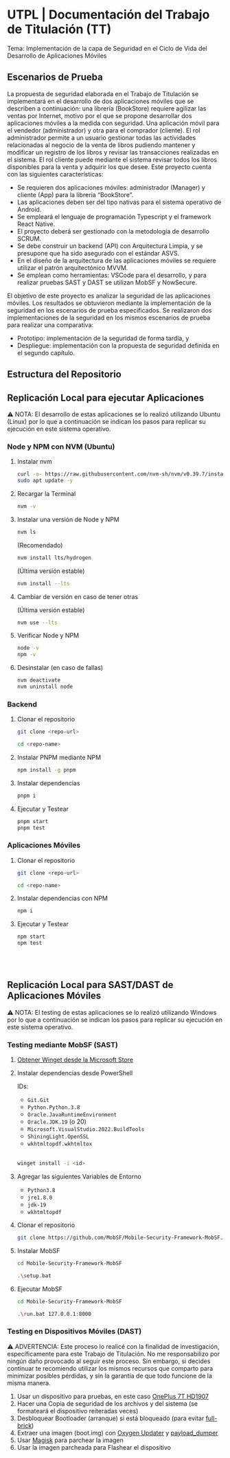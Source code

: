 # UTPL | Documentación del Trabajo de Titulación (TT)

Tema: Implementación de la capa de Seguridad en el Ciclo de Vida del Desarrollo de Aplicaciones Móviles

## Escenarios de Prueba

La propuesta de seguridad elaborada en el Trabajo de Titulación se implementará en el desarrollo de dos aplicaciones móviles que se describen a continuación: una librería (BookStore) requiere agilizar las ventas por Internet, motivo por el que se propone desarrollar dos aplicaciones móviles a la medida con seguridad. Una aplicación móvil para el vendedor (administrador) y otra para el comprador (cliente). El rol administrador permite a un usuario gestionar todas las actividades relacionadas al negocio de la venta de libros pudiendo mantener y modificar un registro de los libros y revisar las transacciones realizadas en el sistema. El rol cliente puede mediante el sistema revisar todos los libros disponibles para la venta y adquirir los que desee. Este proyecto cuenta con las siguientes características: 

- Se requieren dos aplicaciones móviles: administrador (Manager) y cliente (App) para la librería “BookStore”.
- Las aplicaciones deben ser del tipo nativas para el sistema operativo de Android.
- Se empleará el lenguaje de programación Typescript y el framework React Native.
- El proyecto deberá ser gestionado con la metodología de desarrollo SCRUM.
- Se debe construir un backend (API) con Arquitectura Limpia, y se presupone que ha sido asegurado con el estándar ASVS.
- En el diseño de la arquitectura de las aplicaciones móviles se requiere utilizar el patrón arquitectónico MVVM.
- Se emplean como herramientas: VSCode para el desarrollo, y para realizar pruebas SAST y DAST se utilizan MobSF y NowSecure.

El objetivo de este proyecto es analizar la seguridad de las aplicaciones móviles. Los resultados se obtuvieron mediante la implementación de la seguridad en los escenarios de prueba especificados. Se realizaron dos implementaciones de la seguridad en los mismos escenarios de prueba para realizar una comparativa: 

- Prototipo: implementación de la seguridad de forma tardía, y
- Despliegue: implementación con la propuesta de seguridad definida en el segundo capítulo.

## Estructura del Repositorio

## Replicación Local para ejecutar Aplicaciones

⚠ NOTA: El desarrollo de estas aplicaciones se lo realizó utilizando Ubuntu (Linux) por lo que a continuación se indican los pasos para replicar su ejecución en este sistema operativo.

### Node y NPM con NVM (Ubuntu)

1. Instalar nvm

    ```bash
    curl -o- https://raw.githubusercontent.com/nvm-sh/nvm/v0.39.7/install.sh | bash
    sudo apt update -y
    ```

1. Recargar la Terminal

    ```bash
    nvm -v
    ```

1. Instalar una versión de Node y NPM

    ```bash
    nvm ls
    ```

    (Recomendado)
    ```bash
    nvm install lts/hydrogen
    ```
    (Última versión estable)
    ```bash
    nvm install --lts
    ```

1. Cambiar de versión en caso de tener otras

    (Última versión estable)
    ```bash
    nvm use --lts
    ```

1. Verificar Node y NPM

    ```bash
    node -v
    npm -v
    ```

1. Desinstalar (en caso de fallas)

    ```bash
    nvm deactivate
    nvm uninstall node
    ```

### Backend

1. Clonar el repositorio

    ```bash
    git clone <repo-url>
    ```
    ```bash
    cd <repo-name>
    ```

1. Instalar PNPM mediante NPM

    ```bash
    npm install -g pnpm
    ```

1. Instalar dependencias

    ```bash
    pnpm i
    ```

1. Ejecutar y Testear

    ```bash
    pnpm start
    pnpm test
    ```

### Aplicaciones Móviles

1. Clonar el repositorio

    ```bash
    git clone <repo-url>
    ```
    ```bash
    cd <repo-name>
    ```

1. Instalar dependencias con NPM

    ```bash
    npm i
    ```

1. Ejecutar y Testear

    ```bash
    npm start
    npm test
    ```

<br/>
<br/>

## Replicación Local para SAST/DAST de Aplicaciones Móviles

⚠ NOTA: El testing de estas aplicaciones se lo realizó utilizando Windows por lo que a continuación se indican los pasos para replicar su ejecución en este sistema operativo.

### Testing mediante MobSF (SAST)

1. [Obtener Winget desde la Microsoft Store](https://www.microsoft.com/p/app-installer/9nblggh4nns1#activetab=pivot:overviewtab)

1. Instalar dependencias desde PowerShell

    IDs:
    - `Git.Git`
    - `Python.Python.3.8`
    - `Oracle.JavaRuntimeEnvironment`
    - `Oracle.JDK.19` (o 20)
    - `Microsoft.VisualStudio.2022.BuildTools`
    - `ShiningLight.OpenSSL`
    - `wkhtmltopdf.wkhtmltox`

    <br/>

    ```bash
    winget install -i <id>
    ```

1. Agregar las siguientes Variables de Entorno

    - `Python3.8`
    - `jre1.8.0`
    - `jdk-19`
    - `wkhtmltopdf`

1. Clonar el repositorio

    ```bash
    git clone https://github.com/MobSF/Mobile-Security-Framework-MobSF.git
    ```

1. Instalar MobSF

    ```bash
    cd Mobile-Security-Framework-MobSF
    ```
    ```bash
    .\setup.bat
    ```

1. Ejecutar MobSF

    ```bash
    cd Mobile-Security-Framework-MobSF
    ```
    ```bash
    .\run.bat 127.0.0.1:8000
    ```

### Testing en Dispositivos Móviles (DAST)

⚠ ADVERTENCIA: Este proceso lo realicé con la finalidad de investigación, específicamente para este Trabajo de Titulación. No me responsabilizo por ningún daño provocado al seguir este proceso. Sin embargo, si decides continuar te recomiendo utilizar los mismos recursos que comparto para minimizar posibles pérdidas, y sin la garantía de que todo funcione de la misma manera.

1. Usar un dispositivo para pruebas, en este caso [OnePlus 7T HD1907](https://a.co/d/cJ2WtwK)
1. Hacer una Copia de seguridad de los archivos y del sistema (se formateará el dispositivo reiteradas veces)
1. Desbloquear Bootloader (arranque) si está bloqueado (para evitar [full-brick](https://xdaforums.com/t/op7t-t-mobile-oos-11-0-1-5-hd63cb-unbrick-tool-to-restore-your-device-to-oxygenos.4004005/))
1. Extraer una imagen (boot.img) con [Oxygen Updater](https://oxygenupdater.com/) y [payload_dumper](https://github.com/vm03/payload_dumper.git)
1. Usar [Magisk](https://github.com/topjohnwu/Magisk/releases) para parchear la imagen
1. Usar la imagen parcheada para Flashear el dispositivo